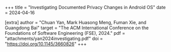 +++
title = "Investigating Documented Privacy Changes in Android OS"
date = 2024-04-16

[extra]
author = "Chuan Yan, Mark Huasong Meng, Fuman Xie, and Guangdong Bai"
target = "The ACM International Conference on the Foundations of Software Engineering (FSE), 2024."
pdf = "attachments/yan2024investigating.pdf" 
doi = "https://doi.org/10.1145/3660826" 
+++
